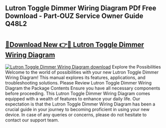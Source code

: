 ## Lutron Toggle Dimmer Wiring Diagram PDf Free Download - Part-OUZ Service Owner Guide Q48L2

# <h2><a href="http://dfnbyz3.blite.top/?on=Lutron+Toggle+Dimmer+Wiring+Diagram">🔗Download New 👉🔴 Lutron Toggle Dimmer Wiring Diagram</a></h2>

[![Lutron Toggle Dimmer Wiring Diagram download](https://i.imgur.com/lujVjoI.png)](http://dfnbyz3.blite.top/?on=Lutron+Toggle+Dimmer+Wiring+Diagram)
Explore the Possibilities Welcome to the world of possibilities with your new Lutron Toggle Dimmer Wiring Diagram! This manual explores its features, applications, and troubleshooting solutions. Please Review Lutron Toggle Dimmer Wiring Diagram the Package Contents Ensure you have all necessary components before proceeding. This Lutron Toggle Dimmer Wiring Diagram comes equipped with a wealth of features to enhance your daily life. Our expectation is that the Lutron Toggle Dimmer Wiring Diagram has been a crucial guide in your journey to becoming proficient in using your new device. In case of any queries or concerns, please do not hesitate to contact our support team.
